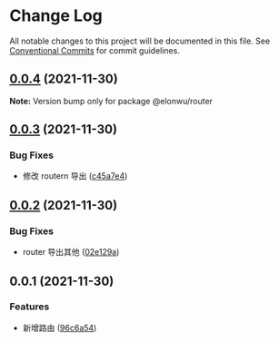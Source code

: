 # Change Log

All notable changes to this project will be documented in this file.
See [Conventional Commits](https://conventionalcommits.org) for commit guidelines.

## [0.0.4](https://github.com/ElonWu/elonwu_ui/compare/@elonwu/router@0.0.3...@elonwu/router@0.0.4) (2021-11-30)

**Note:** Version bump only for package @elonwu/router





## [0.0.3](https://github.com/ElonWu/elonwu_ui/compare/@elonwu/router@0.0.2...@elonwu/router@0.0.3) (2021-11-30)


### Bug Fixes

* 修改 routern 导出 ([c45a7e4](https://github.com/ElonWu/elonwu_ui/commit/c45a7e4578f0776c1ead1a63b9b176b9823ab654))





## [0.0.2](https://github.com/ElonWu/elonwu_ui/compare/@elonwu/router@0.0.1...@elonwu/router@0.0.2) (2021-11-30)


### Bug Fixes

* router 导出其他 ([02e129a](https://github.com/ElonWu/elonwu_ui/commit/02e129aef7b1c03a16ffc60aa3f08ecc9dbda446))





## 0.0.1 (2021-11-30)


### Features

* 新增路由 ([96c6a54](https://github.com/ElonWu/elonwu_ui/commit/96c6a54a6fc30ac1365d688edfb9deb3c6f8a5c3))
